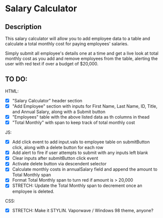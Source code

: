 # Salary Calculator

## Description

This salary calculator will allow you to add employee data to a table 
and calculate a total monthly cost for paying employees' salaries.

Simply submit all employee's details one at a time and get
a live look at total monthly cost as you add and remove employees from the table,
alerting the user with red text if over a budget of $20,000.

## TO DO:

HTML:
- [x] "Salary Calculator" header section
- [x] "Add Employee" section with inputs for First Name, Last Name, ID, Title, and Annual Salary, along with a Submit button
- [x] "Employees" table with the above listed data as th columns in thead
- [x] "Total Monthly" with span to keep track of total monthly cost

JS:
- [x] Add click event to add input.vals to employee table on submitButton click, along with a delete button for each row
- [x] Add alert to fire if user attempts to submit with any inputs left blank
- [x] Clear inputs after submitButton click event
- [x] Activate delete button via descendent selector
- [x] Calculate monthly costs in annualSalary field and append the amount to Total Monthly span
- [x] Format Total Monthly span to turn red if amount is > 20,000
- [x] STRETCH: Update the Total Monthly span to decrement once an employee is deleted.

CSS: 
- [x] STRETCH: Make it STYLIN. Vaporwave / Windows 98 theme, anyone?